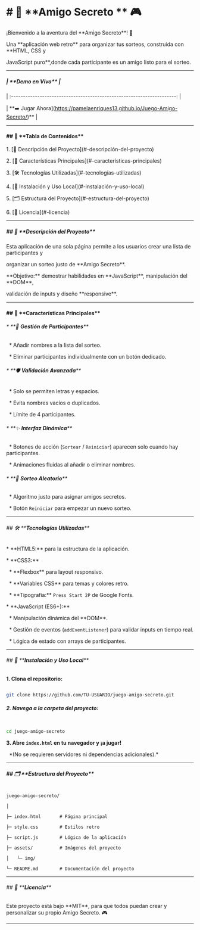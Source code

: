 # \# 🍄 \*\***Amigo Secreto** \*\* 🎮





¡Bienvenido a la aventura del \*\*Amigo Secreto\*\*! 🌟

Una \*\*aplicación web retro\*\* para organizar tus sorteos, construida con \*\*HTML, CSS y

JavaScript puro\*\*,donde cada participante es un amigo listo para el sorteo.





---



##### |             \*\***Demo en Vivo**\*\*                            |

| :---------------------------------------------------------------------: |



| \*\*➡️ Jugar Ahora](https://pamelaenriques13.github.io/Juego-Amigo-Secreto/)\*\* |



---



#### \## 📜 \*\***Tabla de Contenidos**\*\*



1\. \[🌟 Descripción del Proyecto](#-descripción-del-proyecto)

2\. \[💎 Características Principales](#-características-principales)

3\. \[🛠️ Tecnologías Utilizadas](#️-tecnologías-utilizadas)

4\.  \[🚀 Instalación y Uso Local](#-instalación-y-uso-local)

5\. \[🗂️ Estructura del Proyecto](#️-estructura-del-proyecto)

6\.  \[📜 Licencia](#-licencia)



---





##### \## 🌟 \*\***Descripción del Proyecto**\*\*



Esta aplicación de una sola página permite a los usuarios crear una lista de participantes y

organizar un sorteo justo de \*\*Amigo Secreto\*\*.



\*\*Objetivo:\*\* demostrar habilidades en \*\*JavaScript\*\*, manipulación del \*\*DOM\*\*,

validación de inputs y diseño \*\*responsive\*\*.



---





#### \## 💎 \*\***Características Principales**\*\*





###### \* \*\*👾 **Gestión de Participantes**\*\*



  \* Añadir nombres a la lista del sorteo.

  \* Eliminar participantes individualmente con un botón dedicado.





###### \* \*\*🛡️ **Validación Avanzada**\*\*



  \* Solo se permiten letras y espacios.

  \* Evita nombres vacíos o duplicados.

  \* Límite de 4 participantes.





###### \* \*\*✨ **Interfaz Dinámica**\*\*



  \* Botones de acción (`Sortear` / `Reiniciar`) aparecen solo cuando hay participantes.

  \* Animaciones fluidas al añadir o eliminar nombres.





###### \* \*\*🎲 **Sorteo Aleatorio**\*\*



  \* Algoritmo justo para asignar amigos secretos.

  \* Botón `Reiniciar` para empezar un nuevo sorteo.



---





###### \## 🛠️ \*\***Tecnologías Utilizadas**\*\*



\* \*\*HTML5:\*\* para la estructura de la aplicación.

\* \*\*CSS3:\*\*



  \* \*\*Flexbox\*\* para layout responsivo.

  \* \*\*Variables CSS\*\* para temas y colores retro.

  \* \*\*Tipografía:\*\* `Press Start 2P` de Google Fonts.



\* \*\*JavaScript (ES6+):\*\*



  \* Manipulación dinámica del \*\*DOM\*\*.

  \* Gestión de eventos (`addEventListener`) para validar inputs en tiempo real.

  \* Lógica de estado con arrays de participantes.



---





###### \## 🚀 \*\***Instalación y Uso Local**\*\*



**1. Clona el repositorio:**



```bash

git clone https://github.com/TU-USUARIO/juego-amigo-secreto.git

```





###### **2. Navega a la carpeta del proyecto:**



```bash

cd juego-amigo-secreto

```





**3. Abre `index.html` en tu navegador y ¡a jugar!**

   \*(No se requieren servidores ni dependencias adicionales).\*



---





##### \## 🗂️ \*\***Estructura del Proyecto**\*\*



```

juego-amigo-secreto/

│

├─ index.html       # Página principal

├─ style.css        # Estilos retro

├─ script.js        # Lógica de la aplicación

├─ assets/          # Imágenes del proyecto

│   └─ img/

└─ README.md        # Documentación del proyecto

```



---





###### \## 📜 \*\***Licencia**\*\*



Este proyecto está bajo \*\*MIT\*\*, para que todos puedan crear y personalizar su propio Amigo Secreto. 🎮



---

